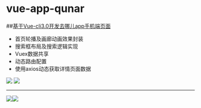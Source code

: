 # vue-app-qunar

##[基于Vue-cli3.0开发去哪儿app手机端页面](https://oneleven.github.io/vue-app-qunar-display/#/)

- 首页轮播及画廊动画效果封装
- 搜索框布局及搜索逻辑实现
- Vuex数据共享
- 动态路由配置
- 使用axios动态获取详情页面数据

![](https://ws2.sinaimg.cn/large/006tNc79gy1ft3x58g63eg30ae0ik1kx.gif)        ![](https://ws4.sinaimg.cn/large/006tNc79gy1ft3xewrr22g30ag0ii14h.gif)

------

![](https://ws3.sinaimg.cn/large/006tNc79gy1ft3xlqlfhjg30ag0ik4qq.gif)![](https://ws3.sinaimg.cn/large/006tNc79gy1ft3xz8bzf3g30ae0iikjm.gif)




